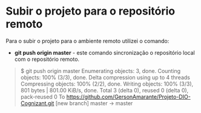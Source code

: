 # Subir o projeto para o repositório remoto

Para o subir o projeto para o ambiente remoto utilizei o comando:

- **git push origin master** - este comando sincronização o repositório local com o repositório remoto.
> $ git push origin master
Enumerating objects: 3, done.
Counting objects: 100% (3/3), done.
Delta compression using up to 4 threads
Compressing objects: 100% (2/2), done.
Writing objects: 100% (3/3), 801 bytes | 801.00 KiB/s, done.
Total 3 (delta 0), reused 0 (delta 0), pack-reused 0
To https://github.com/GersonAmarante/Projeto-DIO-Cognizant.git
 [new branch]      master -> master
